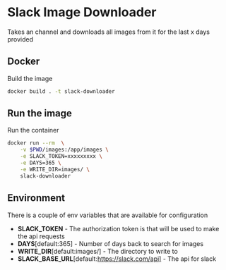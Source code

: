 # Slack Image Downloader

Takes an channel and downloads all images from it for the last x days provided

## Docker

Build the image
```bash
docker build . -t slack-downloader
```

## Run the image

Run the container
```bash
docker run --rm  \
    -v $PWD/images:/app/images \
    -e SLACK_TOKEN=xxxxxxxxx \
    -e DAYS=365 \
    -e WRITE_DIR=images/ \
    slack-downloader
```

## Environment

There is a couple of env variables that are available for configuration

* **SLACK_TOKEN** - The authorization token is that will be used to make the api requests 
* **DAYS**[default:365] - Number of days back to search for images
* **WRITE_DIR**[default:images/] - The directory to write to
* **SLACK_BASE_URL**[default:https://slack.com/api] - The api for slack
